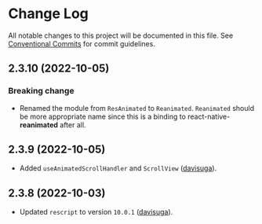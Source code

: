 # Change Log

All notable changes to this project will be documented in this file.
See [Conventional Commits](https://conventionalcommits.org) for commit guidelines.

## 2.3.10 (2022-10-05)

### Breaking change

- Renamed the module from `ResAnimated` to `Reanimated`. `Reanimated` should be more appropriate name since this is a binding to react-native-**reanimated** after all.
## 2.3.9 (2022-10-05)

- Added `useAnimatedScrollHandler` and `ScrollView` ([davisuga](https://github.com/davisuga)).

## 2.3.8 (2022-10-03)

- Updated `rescript` to version `10.0.1` ([davisuga](https://github.com/davisuga)).
